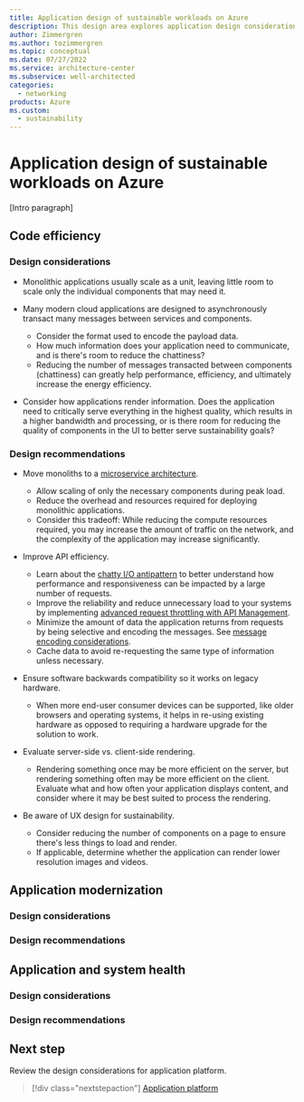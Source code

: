 ```yaml
---
title: Application design of sustainable workloads on Azure
description: This design area explores application design considerations for sustainable workloads on Azure.
author: Zimmergren
ms.author: tozimmergren
ms.topic: conceptual
ms.date: 07/27/2022
ms.service: architecture-center
ms.subservice: well-architected
categories: 
  - networking
products: Azure
ms.custom:
  - sustainability
---
```


# Application design of sustainable workloads on Azure

[Intro paragraph]

## Code efficiency

### Design considerations

- Monolithic applications usually scale as a unit, leaving little room to scale only the individual components that may need it.

- Many modern cloud applications are designed to asynchronously transact many messages between services and components.
  - Consider the format used to encode the payload data.
  - How much information does your application need to communicate, and is there's room to reduce the chattiness?
  - Reducing the number of messages transacted between components (chattiness) can greatly help performance, efficiency, and ultimately increase the energy efficiency.

- Consider how applications render information. Does the application need to critically serve everything in the highest quality, which results in a higher bandwidth and processing, or is there room for reducing the quality of components in the UI to better serve sustainability goals?

### Design recommendations

- Move monoliths to a [microservice architecture](/azure/architecture/guide/architecture-styles/microservices).
  - Allow scaling of only the necessary components during peak load.
  - Reduce the overhead and resources required for deploying monolithic applications.
  - Consider this tradeoff: While reducing the compute resources required, you may increase the amount of traffic on the network, and the complexity of the application may increase significantly.

- Improve API efficiency.
  - Learn about the [chatty I/O antipattern](/azure/architecture/antipatterns/chatty-io/) to better understand how performance and responsiveness can be impacted by a large number of requests.
  - Improve the reliability and reduce unnecessary load to your systems by implementing [advanced request throttling with API Management](/azure/api-management/api-management-sample-flexible-throttling).
  - Minimize the amount of data the application returns from requests by being selective and encoding the messages. See [message encoding considerations](/azure/architecture/best-practices/message-encode).
  - Cache data to avoid re-requesting the same type of information unless necessary.

- Ensure software backwards compatibility so it works on legacy hardware.
  - When more end-user consumer devices can be supported, like older browsers and operating systems, it helps in re-using existing hardware as opposed to requiring a hardware upgrade for the solution to work.

- Evaluate server-side vs. client-side rendering.
  - Rendering something once may be more efficient on the server, but rendering something often may be more efficient on the client. Evaluate what and how often your application displays content, and consider where it may be best suited to process the rendering.

- Be aware of UX design for sustainability.
  - Consider reducing the number of components on a page to ensure there's less things to load and render.
  - If applicable, determine whether the application can render lower resolution images and videos.

## Application modernization

### Design considerations

### Design recommendations

## Application and system health

### Design considerations

### Design recommendations


## Next step

Review the design considerations for application platform.

> [!div class="nextstepaction"]
> [Application platform](sustainability-application-platform.md)